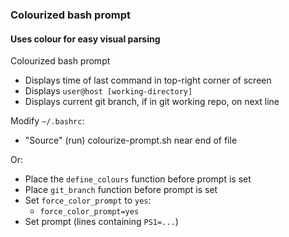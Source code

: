 ### Colourized bash prompt

#### Uses colour for easy visual parsing


Colourized bash prompt
* Displays time of last command in top-right corner of screen
* Displays `user@host [working-directory]`
* Displays current git branch, if in git working repo, on next line


Modify `~/.bashrc`:
* "Source" (run) colourize-prompt.sh near end of file

Or:

* Place the `define_colours` function before prompt is set
* Place `git_branch` function before prompt is set
* Set `force_color_prompt` to `yes`:
	* `force_color_prompt=yes`
* Set prompt (lines containing `PS1=...`)

